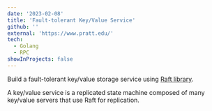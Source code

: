 ```yaml
---
date: '2023-02-08'
title: 'Fault-tolerant Key/Value Service'
github: ''
external: 'https://www.pratt.edu/'
tech:
  - Golang
  - RPC
showInProjects: false
---
```


Build a fault-tolerant key/value storage service using [Raft library](https://github.com/BrolyDBZ/6.824/tree/kvraft/src/raft).

A key/value service is a replicated state machine composed of many key/value servers that use Raft for replication.
